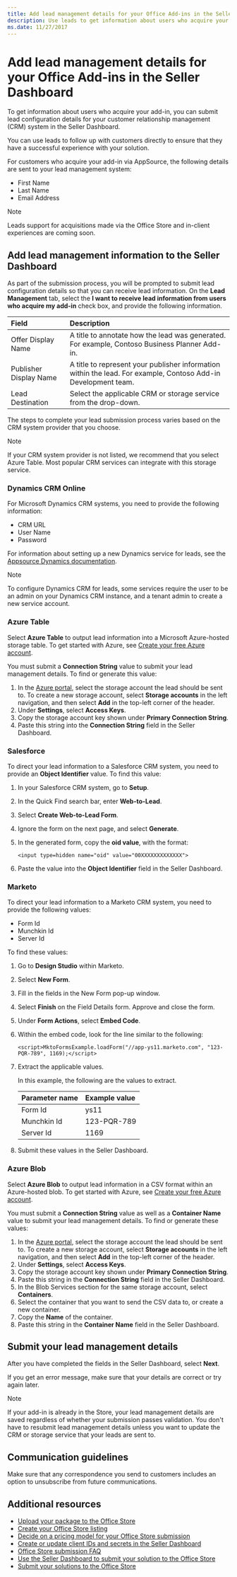 ```yaml
---
title: Add lead management details for your Office Add-ins in the Seller Dashboard
description: Use leads to get information about users who acquire your add-in, and follow up with customers directly to ensure they have a successful experience with your solution.
ms.date: 11/27/2017 
---
```


# Add lead management details for your Office Add-ins in the Seller Dashboard

To get information about users who acquire your add-in, you can submit lead configuration details for your customer relationship management (CRM) system in the Seller Dashboard. 

You can use leads to follow up with customers directly to ensure that they have a successful experience with your solution. 

For customers who acquire your add-in via AppSource, the following details are sent to your lead management system:

- First Name
- Last Name
- Email Address

> [!NOTE]
> Leads support for acquisitions made via the Office Store and in-client experiences are coming soon.

## Add lead management information to the Seller Dashboard

As part of the submission process, you will be prompted to submit lead configuration details so that you can receive lead information. On the **Lead Management** tab, select the **I want to receive lead information from users who acquire my add-in** check box, and provide the following information.

|**Field**|**Description**|
|:-----|:-----|
|Offer Display Name|A title to annotate how the lead was generated. For example, Contoso Business Planner Add-in.|
|Publisher Display Name|A title to represent your publisher information within the lead. For example, Contoso Add-in Development team.|
|Lead Destination|Select the applicable CRM or storage service from the drop-down.|

The steps to complete your lead submission process varies based on the CRM system provider that you choose.  

> [!NOTE]
> If your CRM system provider is not listed, we recommend that you select Azure Table. Most popular CRM services can integrate with this storage service.

### Dynamics CRM Online

For Microsoft Dynamics CRM systems, you need to provide the following information:

- CRM URL
- User Name
- Password 

For information about setting up a new Dynamics service for leads, see the [Appsource Dynamics documentation](https://aka.ms/leadsettingfordynamicscrm).

> [!NOTE]
> To configure Dynamics CRM for leads, some services require the user to be an admin on your Dynamics CRM instance, and a tenant admin to create a new service account.  

### Azure Table

Select **Azure Table** to output lead information into a Microsoft Azure-hosted storage table. To get started with Azure, see [Create your free Azure account](https://azure.microsoft.com/en-us/free/).

You must submit a **Connection String** value to submit your lead management details. To find or generate this value:

 1. In the [Azure portal](https://ms.portal.azure.com/), select the storage account the lead should be sent to. To create a new storage account, select **Storage accounts** in the left navigation, and then select **Add** in the top-left corner of the header.
 3. Under **Settings**, select **Access Keys**.
 4. Copy the storage account key shown under **Primary Connection String**.
 5. Paste this string into the **Connection String** field in the Seller Dashboard.

### Salesforce

To direct your lead information to a Salesforce CRM system, you need to provide an **Object Identifier** value. To find this value:

 1. In your Salesforce CRM system, go to **Setup**.
 2. In the Quick Find search bar, enter **Web-to-Lead**.
 3. Select **Create Web-to-Lead Form**. 
 4. Ignore the form on the next page, and select **Generate**.
 5. In the generated form, copy the **oid value**, with the format:

	`<input type=hidden name="oid" value="00XXXXXXXXXXXXX">`

 6. Paste the value into the **Object Identifier** field in the Seller Dashboard.

### Marketo

To direct your lead information to a Marketo CRM system, you need to provide the following values:

- Form Id
- Munchkin Id
- Server Id 

To find these values:

1. Go to **Design Studio** within Marketo.
2. Select **New Form**.
3. Fill in the fields in the New Form pop-up window.
4. Select **Finish** on the Field Details form. Approve and close the form.
5. Under **Form Actions**, select **Embed Code**.
6. Within the embed code, look for the line similar to the following:

	 `<script>MktoFormsExample.loadForm("//app-ys11.marketo.com", "123-PQR-789", 1169);</script>`

7. Extract the applicable values. 

   In this example, the following are the values to extract.

   |**Parameter name**|**Example value**|
   |:-----|:-----|
   |Form Id|ys11|
   |Munchkin Id|123-PQR-789|
   |Server Id|1169|

8. Submit these values in the Seller Dashboard. 

### Azure Blob

Select **Azure Blob** to output lead information in a CSV format within an Azure-hosted blob. To get started with Azure, see [Create your free Azure account](https://azure.microsoft.com/en-us/free/).

You must submit a **Connection String** value as well as a **Container Name** value to submit your lead management details. To find or generate these values:

1. In the [Azure portal](https://ms.portal.azure.com/), select the storage account the lead should be sent to. To create a new storage account, select **Storage accounts** in the left navigation, and then select **Add** in the top-left corner of the header.
2. Under **Settings**, select **Access Keys**.
3. Copy the storage account key shown under **Primary Connection String**.
4. Paste this string in the **Connection String** field in the Seller Dashboard.
5. In the Blob Services section for the same storage account, select **Containers**.
6. Select the container that you want to send the CSV data to, or create a new container.
7. Copy the **Name** of the container.
8. Paste this string in the **Container Name** field in the Seller Dashboard.

## Submit your lead management details

After you have completed the fields in the Seller Dashboard, select **Next**. 

If you get an error message, make sure that your details are correct or try again later. 

> [!NOTE]
> If your add-in is already in the Store, your lead management details are saved regardless of whether your submission passes validation. You don't have to resubmit lead management details unless you want to update the CRM or storage service that your leads are sent to.


## Communication guidelines

Make sure that any correspondence you send to customers includes an option to unsubscribe from future communications. 

## Additional resources

- [Upload your package to the Office Store](upload-package.md)
- [Create your Office Store listing](office-store-listing.md)
- [Decide on a pricing model for your Office Store submission](decide-on-a-pricing-model.md)
- [Create or update client IDs and secrets in the Seller Dashboard](create-or-update-client-ids-and-secrets.md)
- [Office Store submission FAQ](office-store-submission-faq.md)
- [Use the Seller Dashboard to submit your solution to the Office Store](use-the-seller-dashboard-to-submit-to-the-office-store.md)
- [Submit your solutions to the Office Store](submit-to-the-office-store.md)
